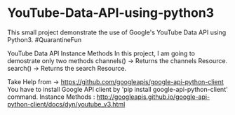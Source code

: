 # YouTube-Data-API-using-python3
This small project demonstrate the use of Google's YouTube Data API using Python3. #QuarantineFun


YouTube Data API
Instance Methods
In this project, I am going to demostrate only two methods
channels() -> Returns the channels Resource.
search() -> Returns the search Resource.

Take Help from -> https://github.com/googleapis/google-api-python-client
You have to install Google API client by 'pip install google-api-python-client' command.
Instance Methods : http://googleapis.github.io/google-api-python-client/docs/dyn/youtube_v3.html
